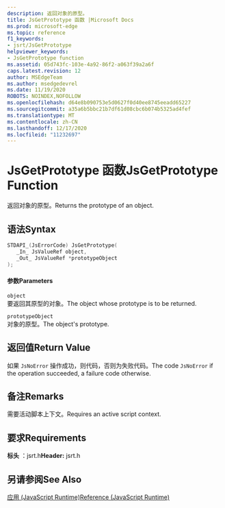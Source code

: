 ```yaml
---
description: 返回对象的原型。
title: JsGetPrototype 函数 |Microsoft Docs
ms.prod: microsoft-edge
ms.topic: reference
f1_keywords:
- jsrt/JsGetPrototype
helpviewer_keywords:
- JsGetPrototype function
ms.assetid: 05d743fc-103e-4a92-86f2-a063f39a2a6f
caps.latest.revision: 12
author: MSEdgeTeam
ms.author: msedgedevrel
ms.date: 11/19/2020
ROBOTS: NOINDEX,NOFOLLOW
ms.openlocfilehash: d64e8b090753e5d0627f0d40ee8745eeadd65227
ms.sourcegitcommit: a35a6b5bbc21b7df61d08cbc6b074b5325ad4fef
ms.translationtype: MT
ms.contentlocale: zh-CN
ms.lasthandoff: 12/17/2020
ms.locfileid: "11232697"
---
```

# <span data-ttu-id="71462-103">JsGetPrototype 函数</span><span class="sxs-lookup"><span data-stu-id="71462-103">JsGetPrototype Function</span></span>

<span data-ttu-id="71462-104">返回对象的原型。</span><span class="sxs-lookup"><span data-stu-id="71462-104">Returns the prototype of an object.</span></span>  
  
## <span data-ttu-id="71462-105">语法</span><span class="sxs-lookup"><span data-stu-id="71462-105">Syntax</span></span>  
  
```cpp  
STDAPI_(JsErrorCode) JsGetPrototype(  
   _In_ JsValueRef object,  
   _Out_ JsValueRef *prototypeObject  
);  
```  
  
#### <span data-ttu-id="71462-106">参数</span><span class="sxs-lookup"><span data-stu-id="71462-106">Parameters</span></span>  
 `object`  
 <span data-ttu-id="71462-107">要返回其原型的对象。</span><span class="sxs-lookup"><span data-stu-id="71462-107">The object whose prototype is to be returned.</span></span>  
  
 `prototypeObject`  
 <span data-ttu-id="71462-108">对象的原型。</span><span class="sxs-lookup"><span data-stu-id="71462-108">The object's prototype.</span></span>  
  
## <span data-ttu-id="71462-109">返回值</span><span class="sxs-lookup"><span data-stu-id="71462-109">Return Value</span></span>  
 <span data-ttu-id="71462-110">如果 `JsNoError` 操作成功，则代码，否则为失败代码。</span><span class="sxs-lookup"><span data-stu-id="71462-110">The code `JsNoError` if the operation succeeded, a failure code otherwise.</span></span>  
  
## <span data-ttu-id="71462-111">备注</span><span class="sxs-lookup"><span data-stu-id="71462-111">Remarks</span></span>  
 <span data-ttu-id="71462-112">需要活动脚本上下文。</span><span class="sxs-lookup"><span data-stu-id="71462-112">Requires an active script context.</span></span>  
  
## <span data-ttu-id="71462-113">要求</span><span class="sxs-lookup"><span data-stu-id="71462-113">Requirements</span></span>  
 <span data-ttu-id="71462-114">**标头** ：jsrt.h</span><span class="sxs-lookup"><span data-stu-id="71462-114">**Header:** jsrt.h</span></span>  
  
## <span data-ttu-id="71462-115">另请参阅</span><span class="sxs-lookup"><span data-stu-id="71462-115">See Also</span></span>  
 [<span data-ttu-id="71462-116">应用 (JavaScript Runtime)</span><span class="sxs-lookup"><span data-stu-id="71462-116">Reference (JavaScript Runtime)</span></span>](../chakra-hosting/reference-javascript-runtime.md)
